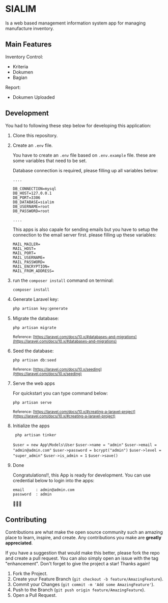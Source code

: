 # SIALIM

Is a web based management information system app for managing manufacture inventory.

## Main Features

Inventory Control:

- Kriteria
- Dokumen
- Bagian

Report:

- Dokumen Uploaded

## Development

You had to following these step below for developing this application:

1. Clone this repository.
2. Create an `.env` file.

    You have to create an `.env` file based on `.env.example` file. these are some variables that need to be set.

    Database connection is required, please filling up all variables below:

    ```
    ....

    DB_CONNECTION=mysql
    DB_HOST=127.0.0.1
    DB_PORT=3306
    DB_DATABASE=sialim
    DB_USERNAME=root
    DB_PASSWORD=root
    
    ....
    ```

    This apps is also capale for sending emails but you have to setup the connection to the email server first. please filling up these variables:

    ```env
    MAIL_MAILER=
    MAIL_HOST=
    MAIL_PORT=
    MAIL_USERNAME=
    MAIL_PASSWORD=
    MAIL_ENCRYPTION=
    MAIL_FROM_ADDRESS=
    ```

3. run the `composer install` command on terminal:

    ```bash
    composer install
    ```

4. Generate Laravel key:

    ```bash
    php artisan key:generate
    ```

5. Migrate the database:

    ```bash
    php artisan migrate
    ```

    <small>Reference: [https://laravel.com/docs/10.x/#databases-and-migrations](https://laravel.com/docs/10.x/#databases-and-migrations)</small>


6. Seed the database:
    
    ```bash
    php artisan db:seed
    ```

    <small>Reference: [https://laravel.com/docs/10.x/seeding](https://laravel.com/docs/10.x/seeding)</small>

7. Serve the web apps

    For quickstart you can type command below:

    ```bash
    php artisan serve
    ```

    <small>Reference: [https://laravel.com/docs/10.x/#creating-a-laravel-project](https://laravel.com/docs/10.x/#creating-a-laravel-project)</small>

8. Initialize the apps

    ``` php artisan tinker```

    ```$user = new App\Models\User```
    ```$user->name = "admin"```
    ```$user->email = "admin@admin.com"```
    ```$user->password = bcrypt("admin")```
    ```$user->level = "super_admin"```
    ```$user->is_admin = 1```
    ```$user->save()```

10. Done

    Congratulations‼, this App is ready for development. You can use credential below to login into the apps:
    
    ```
    email     : admin@admin.com
    password  : admin
    ```

    🎉🎉🎉

## Contributing

Contributions are what make the open source community such an amazing place to learn, inspire, and create. Any contributions you make are **greatly appreciated**.

If you have a suggestion that would make this better, please fork the repo and create a pull request. You can also simply open an issue with the tag "enhancement". Don't forget to give the project a star! Thanks again!

1. Fork the Project.
2. Create your Feature Branch (`git checkout -b feature/AmazingFeature`).
3. Commit your Changes (`git commit -m 'Add some AmazingFeature'`).
4. Push to the Branch (`git push origin feature/AmazingFeature`).
5. Open a Pull Request.
